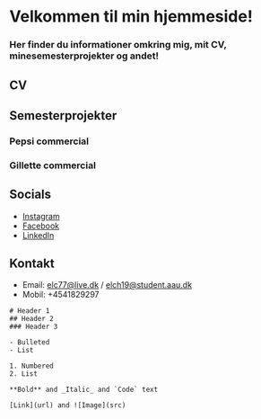 # Velkommen til min hjemmeside!

### Her finder du informationer omkring mig, mit CV, minesemesterprojekter og andet!

## CV

## Semesterprojekter

### Pepsi commercial
### Gillette commercial

## Socials
- [Instagram](https://www.instagram.com/bivermedv/)
- [Facebook](https://www.facebook.com/emil.christiansen.98/)
- [LinkedIn](https://www.linkedin.com/in/emilchristiansensiv/)

## Kontakt
- Email: elc77@live.dk / elch19@student.aau.dk
- Mobil: +4541829297

```
# Header 1
## Header 2
### Header 3

- Bulleted
- List

1. Numbered
2. List

**Bold** and _Italic_ and `Code` text

[Link](url) and ![Image](src)
```

